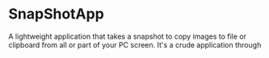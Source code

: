 # SnapShotApp
A lightweight application that takes a snapshot to copy images to file or clipboard from all or part of your PC screen. It's a crude application through
